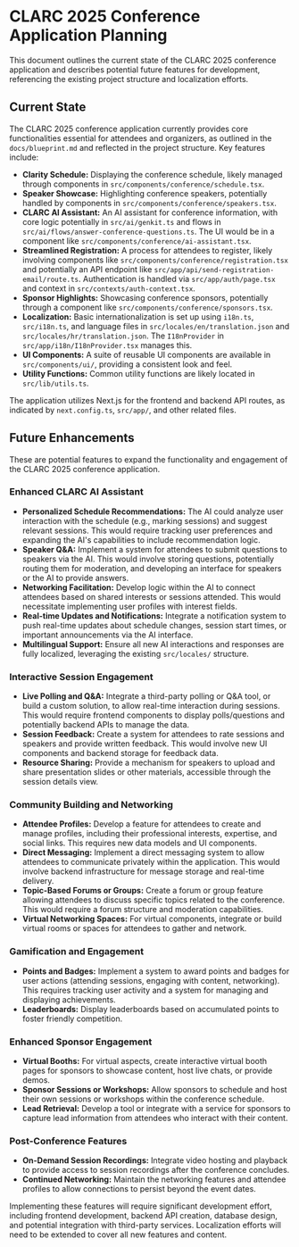 # CLARC 2025 Conference Application Planning

This document outlines the current state of the CLARC 2025 conference application and describes potential future features for development, referencing the existing project structure and localization efforts.

## Current State

The CLARC 2025 conference application currently provides core functionalities essential for attendees and organizers, as outlined in the `docs/blueprint.md` and reflected in the project structure. Key features include:

*   **Clarity Schedule:** Displaying the conference schedule, likely managed through components in `src/components/conference/schedule.tsx`.
*   **Speaker Showcase:** Highlighting conference speakers, potentially handled by components in `src/components/conference/speakers.tsx`.
*   **CLARC AI Assistant:** An AI assistant for conference information, with core logic potentially in `src/ai/genkit.ts` and flows in `src/ai/flows/answer-conference-questions.ts`. The UI would be in a component like `src/components/conference/ai-assistant.tsx`.
*   **Streamlined Registration:** A process for attendees to register, likely involving components like `src/components/conference/registration.tsx` and potentially an API endpoint like `src/app/api/send-registration-email/route.ts`. Authentication is handled via `src/app/auth/page.tsx` and context in `src/contexts/auth-context.tsx`.
*   **Sponsor Highlights:** Showcasing conference sponsors, potentially through a component like `src/components/conference/sponsors.tsx`.
*   **Localization:** Basic internationalization is set up using `i18n.ts`, `src/i18n.ts`, and language files in `src/locales/en/translation.json` and `src/locales/hr/translation.json`. The `I18nProvider` in `src/app/i18n/I18nProvider.tsx` manages this.
*   **UI Components:** A suite of reusable UI components are available in `src/components/ui/`, providing a consistent look and feel.
*   **Utility Functions:** Common utility functions are likely located in `src/lib/utils.ts`.

The application utilizes Next.js for the frontend and backend API routes, as indicated by `next.config.ts`, `src/app/`, and other related files.

## Future Enhancements

These are potential features to expand the functionality and engagement of the CLARC 2025 conference application.

### Enhanced CLARC AI Assistant

*   **Personalized Schedule Recommendations:** The AI could analyze user interaction with the schedule (e.g., marking sessions) and suggest relevant sessions. This would require tracking user preferences and expanding the AI's capabilities to include recommendation logic.
*   **Speaker Q&A:** Implement a system for attendees to submit questions to speakers via the AI. This would involve storing questions, potentially routing them for moderation, and developing an interface for speakers or the AI to provide answers.
*   **Networking Facilitation:** Develop logic within the AI to connect attendees based on shared interests or sessions attended. This would necessitate implementing user profiles with interest fields.
*   **Real-time Updates and Notifications:** Integrate a notification system to push real-time updates about schedule changes, session start times, or important announcements via the AI interface.
*   **Multilingual Support:** Ensure all new AI interactions and responses are fully localized, leveraging the existing `src/locales/` structure.

### Interactive Session Engagement

*   **Live Polling and Q&A:** Integrate a third-party polling or Q&A tool, or build a custom solution, to allow real-time interaction during sessions. This would require frontend components to display polls/questions and potentially backend APIs to manage the data.
*   **Session Feedback:** Create a system for attendees to rate sessions and speakers and provide written feedback. This would involve new UI components and backend storage for feedback data.
*   **Resource Sharing:** Provide a mechanism for speakers to upload and share presentation slides or other materials, accessible through the session details view.

### Community Building and Networking

*   **Attendee Profiles:** Develop a feature for attendees to create and manage profiles, including their professional interests, expertise, and social links. This requires new data models and UI components.
*   **Direct Messaging:** Implement a direct messaging system to allow attendees to communicate privately within the application. This would involve backend infrastructure for message storage and real-time delivery.
*   **Topic-Based Forums or Groups:** Create a forum or group feature allowing attendees to discuss specific topics related to the conference. This would require a forum structure and moderation capabilities.
*   **Virtual Networking Spaces:** For virtual components, integrate or build virtual rooms or spaces for attendees to gather and network.

### Gamification and Engagement

*   **Points and Badges:** Implement a system to award points and badges for user actions (attending sessions, engaging with content, networking). This requires tracking user activity and a system for managing and displaying achievements.
*   **Leaderboards:** Display leaderboards based on accumulated points to foster friendly competition.

### Enhanced Sponsor Engagement

*   **Virtual Booths:** For virtual aspects, create interactive virtual booth pages for sponsors to showcase content, host live chats, or provide demos.
*   **Sponsor Sessions or Workshops:** Allow sponsors to schedule and host their own sessions or workshops within the conference schedule.
*   **Lead Retrieval:** Develop a tool or integrate with a service for sponsors to capture lead information from attendees who interact with their content.

### Post-Conference Features

*   **On-Demand Session Recordings:** Integrate video hosting and playback to provide access to session recordings after the conference concludes.
*   **Continued Networking:** Maintain the networking features and attendee profiles to allow connections to persist beyond the event dates.

Implementing these features will require significant development effort, including frontend development, backend API creation, database design, and potential integration with third-party services. Localization efforts will need to be extended to cover all new features and content.